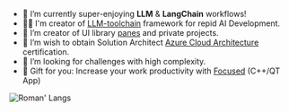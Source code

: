 - 🦜 I’m currently super-enjoying **LLM** & **LangChain** workflows!
- ⛓️‍💥 I'm creator of [LLM-toolchain](https://github.com/roman-rr/LLM-toolchain) framework for repid AI Development. 
- 🔭 I’m creator of UI library [panes](https://github.com/roman-rr/cupertino-pane) and private projects. 
- 🌱 I’m wish to obtain Solution Architect [Azure Cloud Architecture](https://learn.microsoft.com/en-us/certifications/exams/az-305/) certification.
- 👯 I’m looking for challenges with high complexity.
- 🎁 Gift for you: Increase your work productivity with [Focused](https://github.com/roman-rr/focused) (C++/QT App)

<!--
### Hi there 👋
**roman-rr/roman-rr** is a ✨ _special_ ✨ repository because its `README.md` (this file) appears on your GitHub profile.

Here are some ideas to get you started:

- 🔭 I’m currently working on ...
- 🌱 I’m currently learning ...
- 👯 I’m looking to collaborate on ...
- 🤔 I’m looking for help with ...
- 💬 Ask me about ...
- 📫 How to reach me: ...
- 😄 Pronouns: ...
- ⚡ Fun fact: ...
-->

![Roman' Langs](https://github-readme-stats.vercel.app/api/top-langs/?username=roman-rr&layout=compact&theme=tokyonight)
